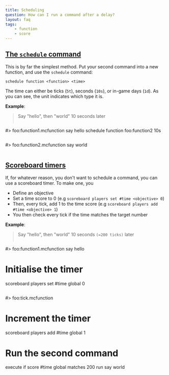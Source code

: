 ```yaml
---
title: Scheduling
question: How can I run a command after a delay?
layout: faq
tags:
    - function
    - score
---
```


## [The `schedule` command](#schedule)

This is by far the simplest method. Put your second command into a new function, and use the `schedule` command:
```
schedule function <function> <time>
```
The time can either be ticks (`5t`), seconds (`10s`), or in-game days (`1d`). As you can see, the unit indicates which type it is.

**Example**:
> Say "hello", then "world" 10 seconds later
>
> ```
#> foo:function1.mcfunction
say hello
schedule function foo:function2 10s
> ```
>
> ```
#> foo:function2.mcfunction
say world
> ```

## [Scoreboard timers](#score)

If, for whatever reason, you don't want to schedule a command, you can use a scoreboard timer. To make one, you

- Define an objective
- Set a time score to 0 (e.g `scoreboard players set #time <objective> 0`)
- Then, every tick, add 1 to the time score (e.g `scoreboard players add #time <objective> 1`)
- You then check every tick if the time matches the target number

**Example**:
> Say "hello", then "world" 10 seconds `(=200 ticks)` later
>
> ```
#> foo:function1.mcfunction
say hello
# Initialise the timer
scoreboard players set #time global 0
> ```
>
> ```
#> foo:tick.mcfunction
# Increment the timer
scoreboard players add #time global 1
# Run the second command
execute if score #time global matches 200 run say world
> ```
